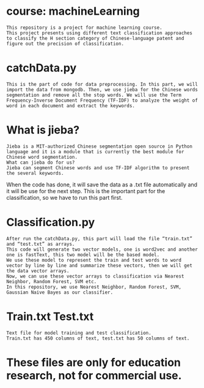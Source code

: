 # course: machineLearning
	This repository is a project for machine learning course.
	This project presents using different text classification approaches to classify the H section category of Chinese-language patent and figure out the precision of classification.

# catchData.py
	This is the part of code for data preprocessing. In this part, we will import the data from mongodb. Then, we use jieba for the Chinese words segmentation and remove all the stop words. We will use the Term Frequency-Inverse Document Frequency (TF-IDF) to analyze the weight of word in each document and extract the keywords.

# What is jieba?
	Jieba is a MIT-authorized Chinese segmentation open source in Python language and it is a module that is currently the best module for Chinese word segmentation.
	What can jieba do for us?
	Jieba can segment Chinese words and use TF-IDF algorithm to present the several keywords.

When the code has done, it will save the data as a .txt file automatically and it will be use for the next step. This is the important part for the classification, so we have to run this part first.

# Classification.py
	After run the catchData.py, this part will load the file “train.txt” and “test.txt” as arrays.
	This code will generate two vector models, one is word2vec and another one is fastText, this two model will be the based model.
	We use these model to represent the train and test words to word vector by line by line and summarize these vectors, then we will get the data vector arrays.
	Now, we can use these vector arrays to classification via Nearest Neighbor, Random Forest, SVM etc.
	In this repository, we use Nearest Neighbor, Random Forest, SVM, Gaussian Naive Bayes as our classifier.

# Train.txt Test.txt
	Text file for model training and test classification.
	Train.txt has 450 columns of text, test.txt has 50 columns of text.

# These files are only for education research, not for commercial use.
